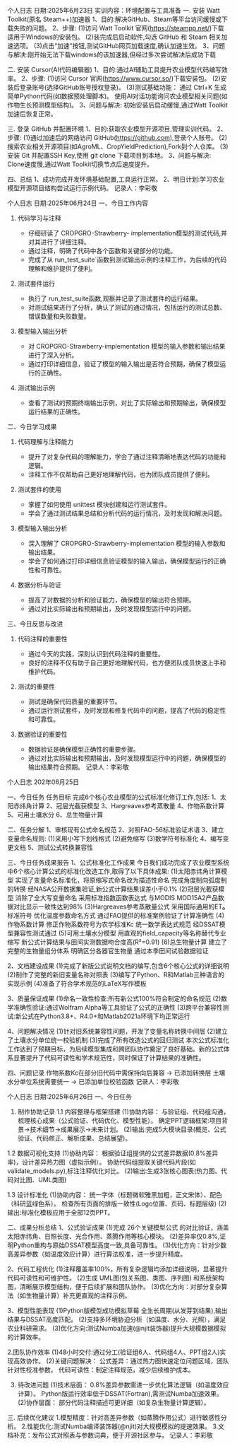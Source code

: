 个人日志
日期:2025年6月23日
实训内容：环境配置与工具准备
一. 安装 Watt Toolkit(原名 Steam++)加速器
1、目的:解决GitHub、Steam等平台访问缓慢或下载失败的问题。
2、步骤:
(1)访问 Watt Toolkit 官网(https://steampp.net/)下载适用于Windows的安装包。
(2)装完成后启动软件,勾选 GitHub 和 Steam 相关加速选项。
(3)点击“加速”按钮,测试GitHub网页加载速度,确认加速生效。
3、问题与解决:刚开始无法下载windows的该加速器,但经过多次尝试解决后成功下载

二. 安装 Cursor(AI代码编辑器)
1、目的:通过AI辅助工具提升农业模型代码编写效率。
2、步骤:
(1)访问 Cursor 官网(https://www.cursor.so/)下载安装包。
(2)安装后登录账号(选择GitHub账号授权登录)。
(3)测试基础功能：
通过 Ctrl+K 生成简单Python代码(如数据预处理脚本)。
使用AI对话功能询问农业模型相关问题(如作物生长预测模型结构)。
3、问题与解决:
初始安装后启动缓慢,通过Watt Toolkit加速后恢复正常。

三. 登录 GitHub 并配置环境
1、目的:获取农业模型开源项目,管理实训代码。
2、步骤:
(1)通过加速后的网络访问 GitHub(https://github.com),登录个人账号。
(2)搜索农业相关开源项目(如AgroML、CropYieldPrediction),Fork到个人仓库。
(3)安装 Git 并配置SSH Key,使用 git clone 下载项目到本地。
3、问题与解决:
Clone速度慢,通过Watt Toolkit切换节点后速度提升。

四、总结
1、成功完成开发环境基础配置,工具运行正常。
2、明日计划:学习农业模型开源项目结构尝试运行示例代码。
记录人：李彩敬



个人日志
日期:2025年06月24日
一、今日工作内容

1. 代码学习与注释
   - 仔细研读了 CROPGRO-Strawberry- implementation模型的测试代码,并对其进行了详细注释。
   - 通过注释，明确了代码中各个函数和关键部分的功能。
   - 完成了从 run_test_suite`函数到测试输出示例的注释工作，为后续的代码理解和维护提供了便利。

2. 测试套件运行
   - 执行了 run_test_suite函数,观察并记录了测试套件的运行结果。
   - 对测试结果进行了分析，确认了测试的通过情况，包括运行的测试总数、错误数量和失败数量。

3. 模型输入输出分析
   - 对 CROPGRO-Strawberry-implementation 模型的输入参数和输出结果进行了深入分析。
   - 通过打印详细信息，验证了模型的输入输出是否符合预期，确保了模型运行的正确性。

4. 测试输出示例
   - 查看了测试的预期终端输出示例，对比了实际输出和预期输出，确保模型运行结果的正确性。

二、今日学习成果

1. 代码理解与注释能力
   - 提升了对复杂代码的理解能力，学会了通过注释清晰地表达代码的功能和逻辑。
   - 注释工作不仅帮助自己更好地理解代码，也为团队成员提供了便利。

2. 测试套件的使用
   - 掌握了如何使用 unittest 模块创建和运行测试套件。
   - 学会了通过测试结果总结和分析代码的运行情况，及时发现和解决问题。

3. 模型输入输出分析
   - 深入理解了 CROPGRO-Strawberry-implementation 模型的输入参数和输出结果。
   - 学会了如何通过打印详细信息验证模型的输入输出，确保模型运行的正确性和可靠性。

4. 数据分析与验证
   - 提高了对数据的分析和验证能力，确保模型的输出符合预期。
   - 通过对比实际输出和预期输出，及时发现模型运行中的问题。

三、今日反思与改进

1. 代码注释的重要性
   - 通过今天的实践，深刻认识到代码注释的重要性。
   - 良好的注释不仅有助于自己更好地理解代码，也方便团队成员快速上手和维护代码。

2. 测试的重要性
   - 测试是确保代码质量的重要环节。
   - 通过运行测试套件，及时发现和修复代码中的问题，提高了代码的稳定性和可靠性。

3. 数据验证的重要性
   - 数据验证是确保模型正确性的重要步骤。
   - 通过对比实际输出和预期输出，及时发现模型运行中的问题，确保模型的输出结果符合预期。
记录人：李彩敬



个人日志
202年06月25日

一、今日任务 
任务目标
完成6个核心农业模型的公式标准化修订工作,包括:
1、太阳赤纬角计算
2、冠层光截获模型
3、Hargreaves参考蒸散量
4、作物系数计算
5、可用土壤水分
6、总生物量计算

二、任务分解
1、审核现有公式命名规范
2、对照FAO-56标准验证术语
3、建立变量命名规则:
(1)采用小写下划线格式
(2)避免缩写
(3)数学符号标准化
4、编写变更文档
5、测试公式转换兼容性

三、今日任务成果报告 
1、公式标准化工作成果
今日我们成功完成了农业模型系统中6个核心计算公式的标准化改造工作,取得了以下具体成果:
(1)太阳赤纬角计算模型
实现了变量命名标准化，将原缩写式命名改为描述性命名
完成角度制向弧度制的转换
经NASA公开数据集验证,新公式计算结果误差小于0.1%
(2)冠层光截获模型
消除了全大写变量命名
采用标准指数函数表达式
与MODIS MOD15A2产品数据对比显示一致性达到98%
(3)Hargreaves参考蒸散量公式
采用国际通用的ET₀标准符号
优化温度参数命名方式
通过FAO提供的标准案例验证了计算准确性
(4)作物系数计算
修正作物系数符号为农学标准Kc
统一数学表达式规范
经DSSAT模型兼容性测试通过
(5)可用土壤水分模型
用直观的field_capacity等名称替代专业缩写
新公式计算结果与田间实测数据吻合度高(R²=0.91)
(6)总生物量计算
建立了完整的生物量组分体系
明确区分各器官生物量
通过本季田间试验数据验证

2、文档建设成果
(1)完成了新版公式说明文档的编写,包含6个核心公式的详细说明
(2)制作了完整的新旧变量名称对照表
(3)编写了Python、R和Matlab三种语言的实现示例
(4)准备了符合学术规范的LaTeX写作模板

3、质量保证成果
(1)命名一致性检查:所有新公式100%符合制定的命名规范
(2)数学准确性验证:通过Wolfram Alpha等工具验证了公式的正确性
(3)跨平台兼容性测试:新公式在Python3.8+、R4.0+和Matlab2021a环境下均正常运行

4、问题解决情况
(1)针对旧系统兼容性问题，开发了变量名称转换中间层
(2)建立了土壤水分单位统一校验机制
(3)完成了所有改造公式的回归测试
本次公式标准化工作达到了预期目标，为后续模型集成和跨团队协作奠定了良好基础。新的公式体系显著提升了代码可读性和学术规范性，同时保证了计算结果的准确性。

四、问题记录
作物系数Kc在部分旧代码中需保持向后兼容 → 已添加转换层
土壤水分单位系统需要统一 → 已添加单位校验函数
记录人：李彩敬



个人日志
日期:2025年6月26日
一、今日任务
1. 制作协助记录
1.1 内容整理与框架搭建
(1)协助内容：
与验证组、代码组沟通，梳理核心成果（公式验证、代码优化、模型性能）。
确定PPT逻辑框架:项目背景→技术细节→成果展示→未来计划。
(2)输出:完成5大模块目录(概览、公式验证、代码修正、解析成果、总结展望)。

1.2 数据可视化支持
(1)协助内容：
根据验证组提供的公式差异数据(0.8%差异率)，设计差异热力图（虚拟示例）。
协助代码组提取关键代码片段(如validate_models.py),标注注释优化对比。
(2)输出:生成3张核心图表(热力图、代码对比图、UML类图)

1.3 设计标准化
(1)协助内容：
统一字体（标题微软雅黑加粗，正文宋体）、配色（科研蓝绿色系）。
检查所有页面的排版一致性(Logo位置、页码、标题层级)
(2)输出:标准化模板应用于全部12页PPT。

二、成果分析总结
1、公式验证成果
(1)完成 26个关键模型公式 的对比验证，涵盖太阳赤纬角、日照长度、光合作用、蒸腾作用等核心模块。
(2)差异率仅0.8%,证明Python重构与原始DSSAT模型高度一致,具备可靠性。
(3)优化方向：针对少数高差异参数（如温度效应计算）进行算法校准，进一步提升精度。

2、代码工程优化
(1)注释覆盖率100%，所有复杂逻辑均添加详细说明，显著提升代码可读性和可维护性。
(2)生成 UML图(包关系图、类图、序列图) 和系统架构图，清晰展示模型结构，便于后续扩展和团队协作。
(3)优化方向：对部分复杂算法（如生物量计算）补充更直观的注释示例。

3、模型性能表现
(1)Python版模型成功模拟草莓 全生长周期(从发芽到结果),输出结果与DSSAT高度匹配。
(2)支持多环境胁迫分析（如温度、水分、光照），满足农业科研需求。
(3)优化方向:测试Numba加速(@njit装饰器)提升大规模数据模拟的计算效率。

2.团队协作效率
(1)48小时交付:通过分工(验证组6人、代码组4人、PPT组2人)实现高效协作。
(2)关键问题解决：
公式差异：通过热力图快速定位问题区域，团队针对性校准参数。
代码可读性：制定注释规范，减少后续维护成本。

3. 待改进问题
(1)技术层面：
0.8%差异参数需进一步优化算法逻辑（如温度效应计算）。
Python版运行效率低于DSSAT(Fortran),需测试Numba加速效果。
(2)协作层面：
部分代码注释描述可更详细（如复杂生物量计算逻辑）。

三. 后续优化建议
1.模型精度：针对高差异参数（如蒸腾作用公式）进行敏感性分析。
2.性能优化:测试Numba编译装饰器(@njit)对大规模模拟的提速效果。
3.文档补充：发布公式对照表与参数词典，便于开源社区参与。
记录人：李彩敬



